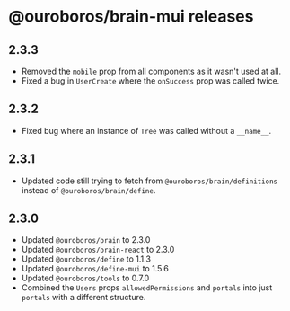 # @ouroboros/brain-mui releases

## 2.3.3
- Removed the `mobile` prop from all components as it wasn't used at all.
- Fixed a bug in `UserCreate` where the `onSuccess` prop was called twice.

## 2.3.2
- Fixed bug where an instance of `Tree` was called without a `__name__`.

## 2.3.1
- Updated code still trying to fetch from `@ouroboros/brain/definitions` instead of `@ouroboros/brain/define`.

## 2.3.0
- Updated `@ouroboros/brain` to 2.3.0
- Updated `@ouroboros/brain-react` to 2.3.0
- Updated `@ouroboros/define` to 1.1.3
- Updated `@ouroboros/define-mui` to 1.5.6
- Updated `@ouroboros/tools` to 0.7.0
- Combined the `Users` props `allowedPermissions` and `portals` into just `portals` with a different structure.
